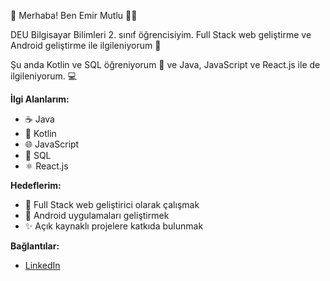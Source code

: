   👋 Merhaba! Ben Emir Mutlu 👨‍💻

DEU Bilgisayar Bilimleri 2. sınıf öğrencisiyim. Full Stack web geliştirme ve Android geliştirme ile ilgileniyorum 🚀

Şu anda Kotlin ve SQL öğreniyorum 🌱 ve Java, JavaScript ve React.js ile de ilgileniyorum. 💻

**İlgi Alanlarım:**

* ☕ Java
* 🤖 Kotlin
* 🌐 JavaScript
* 💾 SQL
* ⚛️ React.js

**Hedeflerim:**

* 🎯 Full Stack web geliştirici olarak çalışmak
* 📱 Android uygulamaları geliştirmek
* ✨ Açık kaynaklı projelere katkıda bulunmak

**Bağlantılar:**

* [LinkedIn](https://www.linkedin.com/in/emir-mutlu-9bb136254/) 
